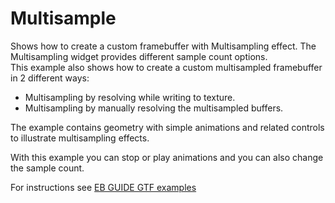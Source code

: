 # Multisample

Shows how to create a custom framebuffer with Multisampling effect. The Multisampling widget provides different sample count options.\
This example also shows how to create a custom multisampled framebuffer in 2 different ways:
* Multisampling by resolving while writing to texture.
* Multisampling by manually resolving the multisampled buffers.

The example contains geometry with simple animations and related controls to illustrate multisampling effects.

With this example you can stop or play animations and you can also change the sample count.

For instructions see [EB GUIDE GTF examples](../../readme.md)
